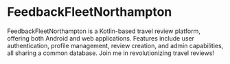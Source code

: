 # FeedbackFleetNorthampton
FeedbackFleetNorthampton is a Kotlin-based travel review platform, offering both Android and web applications. Features include user authentication, profile management, review creation, and admin capabilities, all sharing a common database. Join me in revolutionizing travel reviews!
